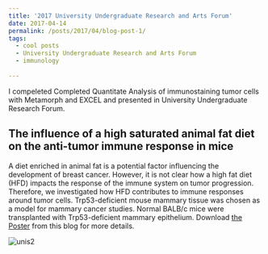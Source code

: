 ```yaml
---
title: '2017 University Undergraduate Research and Arts Forum'
date: 2017-04-14
permalink: /posts/2017/04/blog-post-1/
tags:
  - cool posts
  - University Undergraduate Research and Arts Forum
  - immunology
  
---
```

I compeleted Completed Quantitate Analysis of immunostaining tumor cells with Metamorph and EXCEL and presented in University Undergraduate Research Forum.

## The influence of a high saturated animal fat diet on the anti-tumor immune response in mice
A diet enriched in animal fat is a potential factor influencing the development of breast cancer. However, it is not clear how a high fat diet (HFD) impacts the response of the immune system on tumor progression. Therefore, we investigated how HFD contributes to immune responses around tumor cells. Trp53-deficient mouse mammary tissue was chosen as a model for mammary cancer studies. Normal BALB/c mice were transplanted with Trp53-deficient mammary epithelium. Download <a href="https://chengy14.wixsite.com/website-1/post/conference-talk">the Poster</a> from this blog for more details.



<img src="https://static.wixstatic.com/media/8bebb2_8a17ca7eaaa7431cb1d736dfb7302798~mv2.jpg/v1/fill/w_1080,h_1080,al_c,q_90/8bebb2_8a17ca7eaaa7431cb1d736dfb7302798~mv2.webp" alt="unis2" class = "center">
